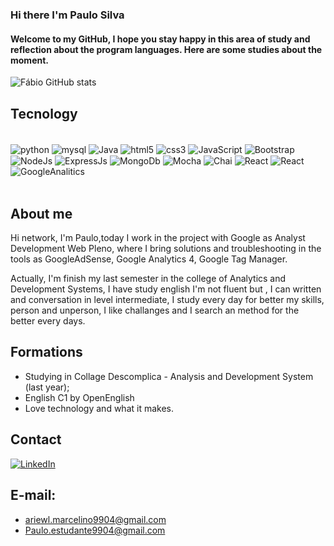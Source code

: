 ### Hi there I'm Paulo Silva

#### Welcome to my GitHub, I hope you stay happy in this area of study and reflection about the program languages. Here are some studies about the moment.

![Fábio GitHub stats](https://github-readme-stats.vercel.app/api?username=SilvaPauulo&show_icons=true&theme=radical)

## Tecnology

<div><br/>
    <img align="center" alt="python" src="https://img.shields.io/badge/Python-14354C?style=for-the-badge&logo=python&logoColor=white"/>
    <img align="center" alt="mysql" src="https://img.shields.io/badge/MySQL-00000F?style=for-the-badge&logo=mysql&logoColor=white"/>
    <img align="center" alt="Java" src="https://img.shields.io/badge/Java-ED8B00?style=for-the-badge&logo=java&logoColor=white"/>
    <img align="center" alt="html5" src="https://img.shields.io/badge/HTML5-E34F26?style=for-the-badge&logo=html5&logoColor=white"/>
    <img align="center" alt="css3" src="https://img.shields.io/badge/CSS3-1572B6?style=for-the-badge&logo=css3&logoColor=white"/>
    <img align="center" alt="JavaScript" src="https://img.shields.io/badge/JavaScript-F7DF1E?style=for-the-badge&logo=javascript&logoColor=black"/>
  <img align="center" alt="Bootstrap" src="https://img.shields.io/badge/Bootstrap-563D7C?style=for-the-badge&logo=bootstrap&logoColor=white"/>
  <img align="center" alt="NodeJs" src="https://img.shields.io/badge/Node.js-43853D?style=for-the-badge&logo=node.js&logoColor=white"/>
  <img align="center" alt="ExpressJs" src="https://img.shields.io/badge/Express.js-404D59?style=for-the-badge"/>
  <img align="center" alt="MongoDb" src="https://img.shields.io/badge/MongoDB-4EA94B?style=for-the-badge&logo=mongodb&logoColor=white"/>
  <img align="center" alt="Mocha" src="https://img.shields.io/badge/mocha.js-323330?style=for-the-badge&logo=mocha&logoColor=Brown"/>
  <img align="center" alt="Chai" src="https://img.shields.io/badge/chai.js-323330?style=for-the-badge&logo=chai&logoColor=red"/>
  <img align="center" alt="React" src="https://img.shields.io/badge/React-20232A?style=for-the-badge&logo=react&logoColor=61DAFB"/>
  <img align="center" alt="React" src="https://img.shields.io/badge/TypeScript-007ACC?style=for-the-badge&logo=typescript&logoColor=white"/>
  <img align="center" alt="GoogleAnalitics" src="https://img.shields.io/badge/Google%20Analytics-E37400?style=for-the-badge&logo=google%20analytics&logoColor=white"/>
</div><br/>

## About me

Hi network, I'm Paulo,today I work in the project with Google as Analyst Development Web Pleno, where I bring solutions and troubleshooting in the tools as GoogleAdSense, Google Analytics 4, Google Tag Manager.

Actually, I'm finish my last semester in the college of Analytics and Development Systems, I have study english I'm not fluent but , I can written and conversation in level intermediate, I study every day for better my skills, person and unperson, I like challanges and I search an method for the better every days.

## Formations

- Studying in Collage Descomplica - Analysis and Development System (last year);
- English C1 by OpenEnglish
- Love technology and what it makes.

## Contact
[![LinkedIn](https://img.shields.io/badge/LinkedIn-0077B5?style=for-the-badge&logo=linkedin&logoColor=white)](https://www.linkedin.com/in/paulo-silva-63027322b/)

## E-mail:
- ariewl.marcelino9904@gmail.com
- Paulo.estudante9904@gmail.com
  
